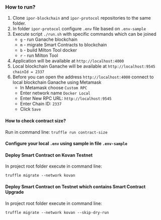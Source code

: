 ### How to run?

1. Clone `ipor-blockchain` and `ipor-protocol` repositories to the same folder.
2. In folder `ipor-protocol` configure `.env` file based on `.env-sample`
3. Execute script `./run.sh` with specific commands which can be joined
   - `g` - run Ganache blockchain
   - `m` - migrate Smart Contracts to blockchain
   - `b` - build Milton Tool docker
   - `r` - run Milton Tool
4. Application will be available at `http://localhost:4000`
5. Local blockchain Ganache will be available at `http://localhost:9545` `chainId = 2337`
6. Before you can open the address `http://localhost:4000` connect to local blockchain Ganache using Metamask
    - In Metamask choose `Custom RPC`
    - Enter network name `Docker Local`
    - Enter New RPC URL: `http://localhost:9545`
    - Enter Chain ID: `2337`
    - Click `Save`

#### How to check contract size?

Run in command line: `truffle run contract-size`


#### Configure your local `.env` using sample in file `.env-sample`

#### Deploy Smart Contract on Kovan Testnet

In project root folder execute in command line:

`truffle migrate --network kovan`

#### Deploy Smart Contract on Testnet which contains Smart Contract Upgrade

In project root folder execute in command line:

`truffle migrate --network kovan --skip-dry-run`
